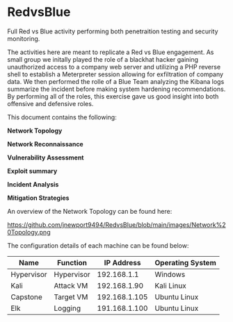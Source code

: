 # RedvsBlue 
Full Red vs Blue activity performing both penetraition testing and security monitoring. 

The activities here are meant to replicate a Red vs Blue engagement. As small group we initally played the role of a blackhat hacker gaining unauthorized access to a company web server and utilizing a PHP reverse shell to establish a Meterpreter session allowing for exfiltration of company data. We then performed the rolle of a Blue Team analyzing the Kibana logs summarize the incident before making system hardening recommendations. By performing all of the roles, this exercise gave us good insight into both offensive and defensive roles. 


This document contains the following:
  
  **Network Topology**
  
  **Network Reconnaissance**
  
  **Vulnerability Assessment**
  
  **Exploit summary**
  
  **Incident Analysis**
  
  **Mitigation Strategies**
  
  An overview of the Network Topology can be found here:
 
https://github.com/jnewport9494/RedvsBlue/blob/main/images/Network%20Topology.png

The configuration details of each machine can be found below:

| Name      | Function  | IP Address   |  Operating System|
|---------- |---------- |------------  | ---------------- |
| Hypervisor| Hypervisor|192.168.1.1   | Windows          |
| Kali      | Attack VM | 192.168.1.90 | Kali Linux       |
| Capstone  |Target VM  | 192.168.1.105| Ubuntu Linux     |
| Elk       |   Logging | 191.168.1.100| Ubuntu Linux     |


